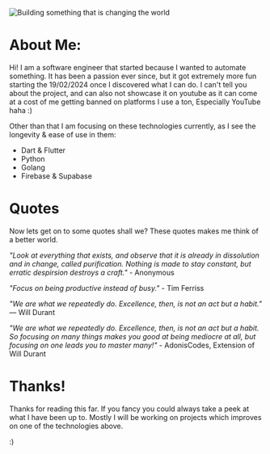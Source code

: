 
![Building something that is changing the world](https://github.com/AdonisCodes/AdonisCodes/assets/122154257/d7b1bc57-22e5-41d7-8ac6-c323ff3792e6)

# About Me:
Hi! I am a software engineer that started because I wanted to automate something.
It has been a passion ever since, but it got extremely more fun starting the 19/02/2024 once I discovered what I can do.
I can't tell you about the project, and can also not showcase it on youtube as it can come at a cost of me getting banned on platforms I use a ton, Especially YouTube haha :)

Other than that I am focusing on these technologies currently, as I see the longevity & ease of use in them:
- Dart & Flutter
- Python
- Golang
- Firebase & Supabase


# Quotes
Now lets get on to some quotes shall we?
These quotes makes me think of a better world.

_"Look at everything that exists, and observe that it is already in dissolution and in change, called purification. Nothing is made to stay constant, but erratic despirsion destroys a craft."_ - Anonymous

_"Focus on being productive instead of busy."_ - Tim Ferriss

_"We are what we repeatedly do. Excellence, then, is not an act but a habit."_ — Will Durant

_"We are what we repeatedly do. Excellence, then, is not an act but a habit. So focusing on many things makes you good at being mediocre at all, but focusing on one 
 leads you to master many!"_ - AdonisCodes, Extension of Will Durant

# Thanks!
Thanks for reading this far.
If you fancy you could always take a peek at what I have been up to.
Mostly I will be working on projects which improves on one of the technologies above.

:)
